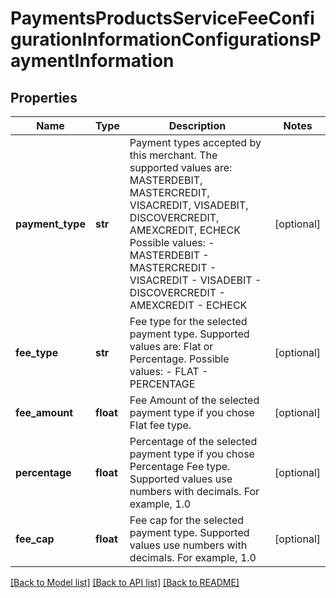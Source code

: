 # PaymentsProductsServiceFeeConfigurationInformationConfigurationsPaymentInformation

## Properties
Name | Type | Description | Notes
------------ | ------------- | ------------- | -------------
**payment_type** | **str** | Payment types accepted by this merchant. The supported values are: MASTERDEBIT, MASTERCREDIT, VISACREDIT, VISADEBIT, DISCOVERCREDIT, AMEXCREDIT, ECHECK  Possible values: - MASTERDEBIT - MASTERCREDIT - VISACREDIT - VISADEBIT - DISCOVERCREDIT - AMEXCREDIT - ECHECK | [optional] 
**fee_type** | **str** | Fee type for the selected payment type. Supported values are: Flat or Percentage.   Possible values: - FLAT - PERCENTAGE | [optional] 
**fee_amount** | **float** | Fee Amount of the selected payment type if you chose Flat fee type.  | [optional] 
**percentage** | **float** | Percentage of the selected payment type if you chose Percentage Fee type. Supported values use numbers with decimals. For example, 1.0  | [optional] 
**fee_cap** | **float** | Fee cap for the selected payment type. Supported values use numbers with decimals. For example, 1.0  | [optional] 

[[Back to Model list]](../README.md#documentation-for-models) [[Back to API list]](../README.md#documentation-for-api-endpoints) [[Back to README]](../README.md)


